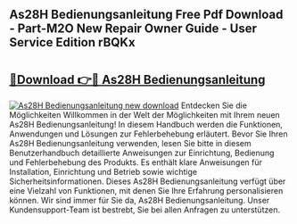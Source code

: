 ## As28H Bedienungsanleitung Free Pdf Download - Part-M2O New Repair Owner Guide - User Service Edition rBQKx

# <h2><a href="http://df197hc.blite.top/?on=As28H+Bedienungsanleitung">🔗Download 👉🔴 As28H Bedienungsanleitung</a></h2>

[![As28H Bedienungsanleitung new download](https://i.imgur.com/lujVjoI.png)](http://df197hc.blite.top/?on=As28H+Bedienungsanleitung)
Entdecken Sie die Möglichkeiten Willkommen in der Welt der Möglichkeiten mit Ihrem neuen As28H Bedienungsanleitung! In diesem Handbuch werden die Funktionen, Anwendungen und Lösungen zur Fehlerbehebung erläutert. Bevor Sie Ihren As28H Bedienungsanleitung verwenden, lesen Sie bitte in diesem Benutzerhandbuch detaillierte Anweisungen zur Einrichtung, Bedienung und Fehlerbehebung des Produkts. Es enthält klare Anweisungen für Installation, Einrichtung und Betrieb sowie wichtige Sicherheitsinformationen. Dieses As28H Bedienungsanleitung verfügt über eine Vielzahl von Funktionen, mit denen Sie Ihre Erfahrung personalisieren können. Wir sind immer für Sie da, As28H Bedienungsanleitung. Unser Kundensupport-Team ist bestrebt, Sie bei allen Anfragen zu unterstützen.
